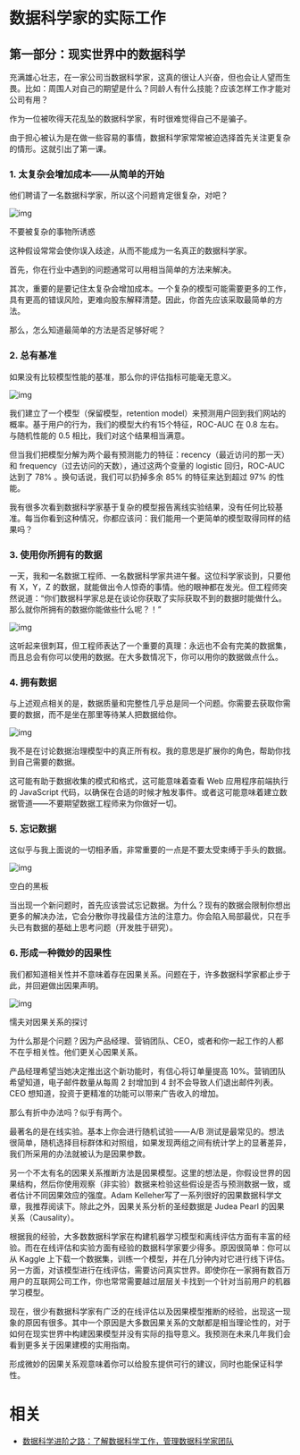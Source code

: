 
# 数据科学家的实际工作

##   **第一部分：现实世界中的数据科学**

充满雄心壮志，在一家公司当数据科学家，这真的很让人兴奋，但也会让人望而生畏。比如：周围人对自己的期望是什么？同龄人有什么技能？应该怎样工作才能对公司有用？

作为一位被吹得天花乱坠的数据科学家，有时很难觉得自己不是骗子。

由于担心被认为是在做一些容易的事情，数据科学家常常被迫选择首先关注更复杂的情形。这就引出了第一课。

### **1. 太复杂会增加成本——从简单的开始**

他们聘请了一名数据科学家，所以这个问题肯定很复杂，对吧？

![img](https://mmbiz.qpic.cn/mmbiz_jpg/bicdMLzImlibQ2ice2lCyFGGH20RXcy24R8mjV0QLyjicJ2AglrzdTkRygoQibwA1icOCGW6MiarJQwh3ibRfrjiaAMLfDw/640?wx_fmt=jpeg&tp=webp&wxfrom=5&wx_lazy=1&wx_co=1)

不要被复杂的事物所诱惑

这种假设常常会使你误入歧途，从而不能成为一名真正的数据科学家。

首先，你在行业中遇到的问题通常可以用相当简单的方法来解决。

其次，重要的是要记住太复杂会增加成本。一个复杂的模型可能需要更多的工作，具有更高的错误风险，更难向股东解释清楚。因此，你首先应该采取最简单的方法。

那么，怎么知道最简单的方法是否足够好呢？

### **2. 总有基准**

如果没有比较模型性能的基准，那么你的评估指标可能毫无意义。

![img](https://mmbiz.qpic.cn/mmbiz_jpg/bicdMLzImlibQ2ice2lCyFGGH20RXcy24R8qyXCcIZrI6Zhz1YQ8Jp41bgo3zGDIB0sianVr7JYiabJSWictNlQ1Fb5g/640?wx_fmt=jpeg&tp=webp&wxfrom=5&wx_lazy=1&wx_co=1)

我们建立了一个模型（保留模型，retention model）来预测用户回到我们网站的概率。基于用户的行为，我们的模型大约有15个特征，ROC-AUC 在 0.8 左右。与随机性能的 0.5 相比，我们对这个结果相当满意。

但当我们把模型分解为两个最有预测能力的特征：recency（最近访问的那一天）和 frequency（过去访问的天数），通过这两个变量的 logistic 回归，ROC-AUC 达到了 78% 。换句话说，我们可以扔掉多余 85% 的特征来达到超过 97% 的性能。

我有很多次看到数据科学家基于复杂的模型报告离线实验结果，没有任何比较基准。每当你看到这种情况，你都应该问：我们能用一个更简单的模型取得同样的结果吗？

### **3. 使用你所拥有的数据**

一天，我和一名数据工程师、一名数据科学家共进午餐。这位科学家谈到，只要他有 X，Y，Z 的数据，就能做出令人惊奇的事情。他的眼神都在发光。但工程师突然说道：“你们数据科学家总是在谈论你获取了实际获取不到的数据时能做什么。那么就你所拥有的数据你能做些什么呢？！”

![img](https://mmbiz.qpic.cn/mmbiz_jpg/bicdMLzImlibQ2ice2lCyFGGH20RXcy24R8BbCrEnymNJBq5mbRwQXglXQkkziboth3xic0P6aWVnwViafjribXXf9IyQ/640?wx_fmt=jpeg&tp=webp&wxfrom=5&wx_lazy=1&wx_co=1)

这听起来很刺耳，但工程师表达了一个重要的真理：永远也不会有完美的数据集，而且总会有你可以使用的数据。在大多数情况下，你可以用你的数据做点什么。

### **4. 拥有数据**

与上述观点相关的是，数据质量和完整性几乎总是同一个问题。你需要去获取你需要的数据，而不是坐在那里等待某人把数据给你。

![img](https://mmbiz.qpic.cn/mmbiz_jpg/bicdMLzImlibQ2ice2lCyFGGH20RXcy24R8tgX8jbJyxhIktERsfia6RetjeVRS5m4OObMgAqiaQibXicgqia8A8wNoWxg/640?wx_fmt=jpeg&tp=webp&wxfrom=5&wx_lazy=1&wx_co=1)

我不是在讨论数据治理模型中的真正所有权。我的意思是扩展你的角色，帮助你找到自己需要的数据。

这可能有助于数据收集的模式和格式，这可能意味着查看 Web 应用程序前端执行的 JavaScript 代码，以确保在合适的时候才触发事件。或者这可能意味着建立数据管道——不要期望数据工程师来为你做好一切。

### **5. 忘记数据**

这似乎与我上面说的一切相矛盾，非常重要的一点是不要太受束缚于手头的数据。

 ![img](https://mmbiz.qpic.cn/mmbiz_jpg/bicdMLzImlibQ2ice2lCyFGGH20RXcy24R8uIlkTJU9YyMwQU0l7ic7RsQYTaEBfHnuLOnK5zDqibE5CG0Ff1428SBw/640?wx_fmt=jpeg&tp=webp&wxfrom=5&wx_lazy=1&wx_co=1)

空白的黑板

当出现一个新问题时，首先应该尝试忘记数据。为什么？现有的数据会限制你想出更多的解决办法，它会分散你寻找最佳方法的注意力。你会陷入局部最优，只在手头已有数据的基础上思考问题（开发胜于研究）。

### **6. 形成一种微妙的因果性**

我们都知道相关性并不意味着存在因果关系。问题在于，许多数据科学家都止步于此，并回避做出因果声明。

 ![img](https://mmbiz.qpic.cn/mmbiz_jpg/bicdMLzImlibQ2ice2lCyFGGH20RXcy24R8IF75xBnYLnn6zFHWhas5E0pFib9ngKOZeoibpjXicWtQntZYIUmfsFWaA/640?wx_fmt=jpeg&tp=webp&wxfrom=5&wx_lazy=1&wx_co=1)

懦夫对因果关系的探讨

为什么那是个问题？因为产品经理、营销团队、CEO，或者和你一起工作的人都不在乎相关性。他们更关心因果关系。

产品经理希望当她决定推出这个新功能时，有信心将订单量提高 10%。营销团队希望知道，电子邮件数量从每周 2 封增加到 4 封不会导致人们退出邮件列表。CEO 想知道，投资于更精准的功能可以带来广告收入的增加。

那么有折中办法吗？似乎有两个。

最著名的是在线实验。基本上你会进行随机试验 —— A/B 测试是最常见的。想法很简单，随机选择目标群体和对照组，如果发现两组之间有统计学上的显著差异，我们所采用的办法就被认为是因果参数。

另一个不太有名的因果关系推断方法是因果模型。这里的想法是，你假设世界的因果结构，然后你使用观察（非实验）数据来检验这些假设是否与预测数据一致，或者估计不同因果效应的强度。Adam Kelleher写了一系列很好的因果数据科学文章，我推荐阅读下。除此之外，因果关系分析的圣经数据是 Judea Pearl 的因果关系（Causality）。

根据我的经验，大多数数据科学家在构建机器学习模型和离线评估方面有丰富的经验。而在在线评估和实验方面有经验的数据科学家要少得多。原因很简单：你可以从 Kaggle 上下载一个数据集，训练一个模型，并在几分钟内对它进行线下评估。另一方面，对该模型进行在线评估，需要访问真实世界。即使你在一家拥有数百万用户的互联网公司工作，你也常常需要越过层层关卡找到一个针对当前用户的机器学习模型。

现在，很少有数据科学家有广泛的在线评估以及因果模型推断的经验，出现这一现象的原因有很多。其中一个原因是大多数因果关系的文献都是相当理论性的，对于如何在现实世界中构建因果模型并没有实际的指导意义。我预测在未来几年我们会看到更多关于因果建模的实用指南。

形成微妙的因果关系观意味着你可以给股东提供可行的建议，同时也能保证科学性。


# 相关

- [数据科学进阶之路：了解数据科学工作，管理数据科学家团队](https://mp.weixin.qq.com/s?__biz=MjM5ODU3OTIyOA==&mid=2650670884&idx=1&sn=d38e6777ac7a6d9f2eb63df9ca3a13d9&chksm=bec23a5789b5b34143ca30e425291fb404c021b71628b85e6ebad29e2c9bd945d811fce37227&mpshare=1&scene=1&srcid=0421RgVlJIIC69rHUGCjgy8I#rd)
